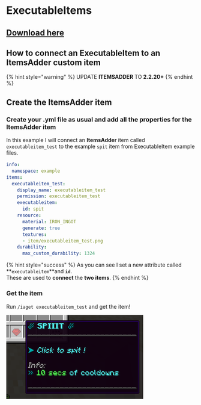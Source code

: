 # ExecutableItems

## [Download here](https://www.spigotmc.org/resources/custom-items-free-executable-items-1-12-1-17.77578/)

## How to connect an ExecutableItem to an ItemsAdder custom item

{% hint style="warning" %}
UPDATE **ITEMSADDER** TO **2.2.20+**
{% endhint %}

## Create the ItemsAdder item

### Create your .yml file as usual and add all the properties for the ItemsAdder item

In this example I will connect an **ItemsAdder** item called `executableitem_test` to the example `spit` item from ExecutableItem example files.

```yaml
info:
  namespace: example
items:
  executableitem_test:
    display_name: executableitem_test
    permission: executableitem_test
    executableitem:
      id: spit
    resource:
      material: IRON_INGOT
      generate: true
      textures:
      - item/executableitem_test.png
    durability:
      max_custom_durability: 1324
```

{% hint style="success" %}
As you can see I set a new attribute called **`executableitem`**and **`id`**.\
These are used to **connect** the **two items**.
{% endhint %}

### Get the item

Run `/iaget executableitem_test` and get the item!

![](<../../.gitbook/assets/immagine (140) (1) (1).png>)
